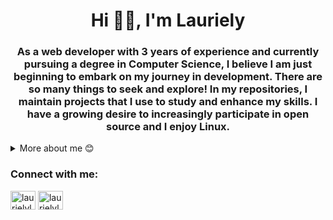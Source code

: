 <h1 align="center">Hi ✌🏿, I'm Lauriely</h1>
<h3 align="center">As a web developer with 3 years of experience and currently pursuing a degree in Computer Science, I believe I am just beginning to embark on my journey in development. There are so many things to seek and explore! In my repositories, I maintain projects that I use to study and enhance my skills. I have a growing desire to increasingly participate in open source and I enjoy Linux.</h3>


<details closed>
<summary>More about me 😊</summary>
- 🌱 I’m currently learning **TypeScript**

- 📫 How to reach me **laurielylourenco@gmail.com**

- ⚡ Fun fact **I love watching anime and listening to Pink Floyd**

### Blogs posts
<!-- BLOG-POST-LIST:START -->
<!-- BLOG-POST-LIST:END -->



<p><img align="center" src="https://github-readme-stats.vercel.app/api/top-langs?username=laurielylourenco&show_icons=true&locale=en&layout=compact" alt="laurielylourenco" /></p>
</details>


<h3 align="left">Connect with me:</h3>
<p align="left">
<a href="https://dev.to/laurielylourenco" target="blank"><img align="center" src="https://raw.githubusercontent.com/rahuldkjain/github-profile-readme-generator/master/src/images/icons/Social/devto.svg" alt="laurielylourenco" height="30" width="40" /></a>
<a href="https://linkedin.com/in/laurielylourenco" target="blank"><img align="center" src="https://raw.githubusercontent.com/rahuldkjain/github-profile-readme-generator/master/src/images/icons/Social/linked-in-alt.svg" alt="laurielylourenco" height="30" width="40" /></a>
</p>